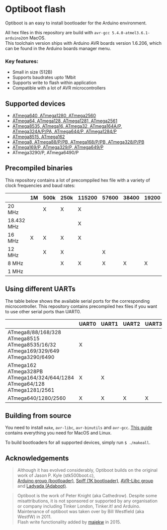 # Optiboot flash
Optiboot is an easy to install bootloader for the Arduino environment.
  
All hex files in this repository are build with `avr-gcc 5.4.0-atmel3.6.1-arduino2`on MacOS.  
This toolchain version ships with Arduino AVR boards version 1.6.206, which can be found in the Arduino boards manager menu.


### Key features:
* Small in size (512B)
* Supports baudrates upto 1Mbit
* Supports write to flash within application
* Compatible with a lot of AVR microcontrollers


## Supported devices
* [ATmega640, ATmega1280, ATmega2560](https://github.com/MCUdude/MegaCore)
* [ATmega64, ATmega128, ATmega1281, ATmega2561](https://github.com/MCUdude/MegaCore)
* [ATmega8535, ATmega16, ATmega32, ATmega164A/P, ATmega324A/P/PA, ATmega644/P, ATmega1284/P](https://github.com/MCUdude/MightyCore)
* [ATmega8515, ATmega162](https://github.com/MCUdude/MajorCore)
* [ATmega8, ATmega88/P/PB, ATmega168/P/PB, ATmega328/P/PB](https://github.com/MCUdude/MiniCore)
* [ATmega169/P, ATmega329/P, ATmega649/P](https://github.com/MCUdude/ButterflyCore)
* ATmega3290/P, ATmega6490/P


## Precompiled binaries
This repository contains a lot of precomppiled hex file with a variety of clock frequencies and baud rates:

|            | 1M | 500k | 250k | 115200 | 57600 | 38400 | 19200 | 9600 |
|------------|----|------|------|--------|-------|-------|-------|------|
| 20 MHz     |    | X    | X    | X      |       |       |       |      |
| 18.432 MHz |    |      |      | X      |       |       |       |      |
| 16 MHz     | X  | X    | X    | X      |       |       |       |      |
| 12 MHz     |    | X    | X    |        | X     |       |       |      |
| 8 MHz      |    |      | X    | X      | X     | X     | X     |      |
| 1 MHz      |    |      |      |        |       |       |       | X    |


## Using different UARTs
The table below shows the available serial ports for the corresponding microcontroller. This repository contains precompiled hex files if you want to use other serial ports than UART0.

|                                                                                                           | UART0 | UART1 | UART2 | UART3 |
|-----------------------------------------------------------------------------------------------------------|-------|-------|-------|-------|
| ATmega8/88/168/328 <br/> ATmega8515 <br/> ATmega8535/16/32  <br/> ATmega169/329/649  <br/>ATmega3290/6490 | X     |       |       |       |
| ATmega162 <br/> ATmega328PB <br/> ATmega164/324/644/1284 <br/> ATmega64/128 <br/> ATmega1281/2561         | X     | X     |       |       |
| ATmega640/1280/2560                                                                                       | X     | X     | X     | X     |


## Building from source
You need to install `make`, `avr-libc`, `avr-binutils` and `avr-gcc`. [This guide](http://maxembedded.com/2015/06/setting-up-avr-gcc-toolchain-on-linux-and-mac-os-x/) contains everything you need for MacOS and Linux.

To build bootloaders for all supported devices, simply run `$ ./makeall`.


## Acknowledgements

> Although it has evolved considerably, Optiboot builds on the original work of Jason P. Kyle (stk500boot.c), <br/>
[Arduino group (bootloader)](http://arduino.cc), [Spiff (1K bootloader)](http://spiffie.org/know/arduino_1k_bootloader/bootloader.shtml),
[AVR-Libc group](http://nongnu.org/avr-libc) and [Ladyada (Adaboot)](http://www.ladyada.net/library/arduino/bootloader.html).

> Optiboot is the work of Peter Knight (aka Cathedrow). Despite some misattributions, it is not sponsored or supported by any organisation or company including Tinker London, Tinker.it! and Arduino. <br/>
> Maintenance of optiboot was taken over by Bill Westfield (aka WestfW) in 2011. <br/>
> Flash write functionality added by [majekw](https://github.com/majekw/) in 2015.
